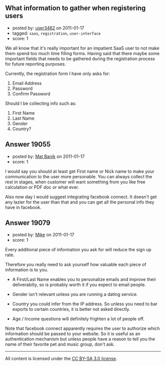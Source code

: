 ## What information to gather when registering users

- posted by: [user3462](https://stackexchange.com/users/-1/3462-user3462) on 2011-01-17
- tagged: `saas`, `registration`, `user-interface`
- score: 1

We all know that it's really important for an impatient SaaS user to not make them spend too much time filling forms. Having said that there maybe some important fields that needs to be gathered during the registration process for future reporting purposes.

Currently, the registration form I have only asks for:

 1. Email Address
 2. Password
 3. Confirm Password

Should I be collecting info such as:

1. First Name
2. Last Name
3. Gender
4. Country?


## Answer 19055

- posted by: [Mat Banik](https://stackexchange.com/users/-1/6605-mat-banik) on 2011-01-17
- score: 1

I would say you should at least get First name or Nick name to make your communication to the user more personable. You can always collect the rest in stages, when customer will want something from you like free calculation or PDF doc or what ever.

Also now day I would suggest integrating facebook connect. It doesn't get any lazier for the user than that and you can get all the personal info they have in facebook.


## Answer 19079

- posted by: [Mike](https://stackexchange.com/users/-1/3475-mike) on 2011-01-17
- score: 1

Every additional piece of information you ask for will reduce the sign up rate. 

Therefore you really need to ask yourself how valuable each piece of information is to you.

 - A First/Last Name enables you to personalize emails and improve their deliverabiliy, so is probably worth it if you expect to email people.

 - Gender isn't relevant unless you are running a dating service.

 - Country you could infer from the IP address. So unless you need to bar exports to certain countries, it is better not asked directly.

 - Age / Income questions will definitely frighten a lot of people off.

Note that facebook connect apparently requires the user to authorize which information should be passed to your website. So it is useful as an authentication mechanism  but unless people have a reason to tell you the name of their favorite pet and music group, don't ask.





---

All content is licensed under the [CC BY-SA 3.0 license](https://creativecommons.org/licenses/by-sa/3.0/).
